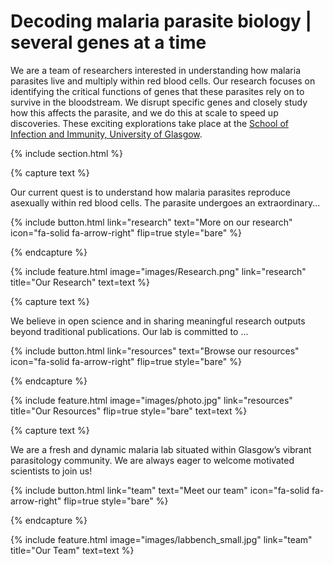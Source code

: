 ---
---

# Decoding malaria parasite biology | several genes at a time

We are a team of researchers interested in understanding how malaria parasites live and multiply within red blood cells. Our research focuses on identifying the critical functions of genes that these parasites rely on to survive in the bloodstream. We disrupt specific genes and closely study how this affects the parasite, and we do this at scale to speed up discoveries. These exciting explorations take place at the [School of Infection and Immunity, University of Glasgow](https://www.gla.ac.uk/schools/infectionimmunity/).

{% include section.html %}

{% capture text %}

Our current quest is to understand how malaria parasites reproduce asexually within red blood cells. The parasite undergoes an extraordinary...

{%
  include button.html
  link="research"
  text="More on our research"
  icon="fa-solid fa-arrow-right"
  flip=true
  style="bare"
%}

{% endcapture %}

{%
  include feature.html
  image="images/Research.png"
  link="research"
  title="Our Research"
  text=text
%}

{% capture text %}

We believe in open science and in sharing meaningful research outputs beyond traditional publications. Our lab is committed to ...

{%
  include button.html
  link="resources"
  text="Browse our resources"
  icon="fa-solid fa-arrow-right"
  flip=true
  style="bare"
%}

{% endcapture %}

{%
  include feature.html
  image="images/photo.jpg"
  link="resources"
  title="Our Resources"
  flip=true
  style="bare"
  text=text
%}

{% capture text %}

We are a fresh and dynamic malaria lab situated within Glasgow’s vibrant parasitology community. We are always eager to welcome motivated scientists to join us!


{%
  include button.html
  link="team"
  text="Meet our team"
  icon="fa-solid fa-arrow-right"
  flip=true
  style="bare"
%}

{% endcapture %}

{%
  include feature.html
  image="images/labbench_small.jpg"
  link="team"
  title="Our Team"
  text=text
%}
